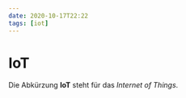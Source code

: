 ```yaml
---
date: 2020-10-17T22:22
tags: [iot]
---
```


# IoT

Die Abkürzung **IoT** steht für das *Internet of Things*.

